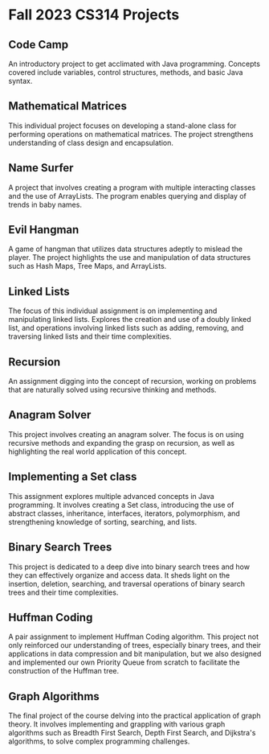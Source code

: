 # Fall 2023 CS314 Projects

## Code Camp
An introductory project to get acclimated with Java programming. Concepts covered include variables, control structures, methods, and basic Java syntax.

## Mathematical Matrices
This individual project focuses on developing a stand-alone class for performing operations on mathematical matrices. The project strengthens understanding of class design and encapsulation.

## Name Surfer
A project that involves creating a program with multiple interacting classes and the use of ArrayLists. The program enables querying and display of trends in baby names.

## Evil Hangman
A game of hangman that utilizes data structures adeptly to mislead the player. The project highlights the use and manipulation of data structures such as Hash Maps, Tree Maps, and ArrayLists.

## Linked Lists
The focus of this individual assignment is on implementing and manipulating linked lists. Explores the creation and use of a doubly linked list, and operations involving linked lists such as adding, removing, and traversing linked lists and their time complexities.

## Recursion
An assignment digging into the concept of recursion, working on problems that are naturally solved using recursive thinking and methods.

## Anagram Solver 
This project involves creating an anagram solver. The focus is on using recursive methods and expanding the grasp on recursion, as well as highlighting the real world application of this concept.

## Implementing a Set class
This assignment explores multiple advanced concepts in Java programming. It involves creating a Set class, introducing the use of abstract classes, inheritance, interfaces, iterators, polymorphism, and strengthening knowledge of sorting, searching, and lists.

## Binary Search Trees
This project is dedicated to a deep dive into binary search trees and how they can effectively organize and access data. It sheds light on the insertion, deletion, searching, and traversal operations of binary search trees and their time complexities.

## Huffman Coding
A pair assignment to implement Huffman Coding algorithm. This project not only reinforced our understanding of trees, especially binary trees, and their applications in data compression and bit manipulation, but we also designed and implemented our own Priority Queue from scratch to facilitate the construction of the Huffman tree.

## Graph Algorithms
The final project of the course delving into the practical application of graph theory. It involves implementing and grappling with various graph algorithms such as Breadth First Search, Depth First Search, and Dijkstra's algorithms, to solve complex programming challenges.
